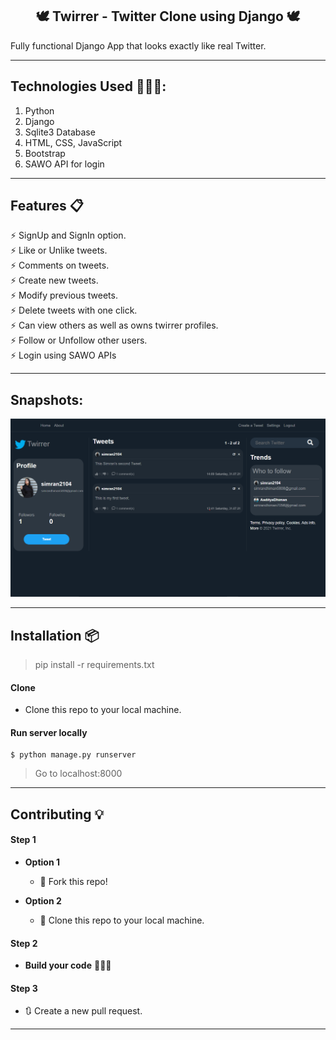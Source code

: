 <h2 align="center">🕊 Twirrer - Twitter Clone using Django 🕊</h2>
Fully functional Django App that looks exactly like real Twitter.

----

## Technologies Used 👨🏽‍💻:
1. Python
2. Django
3. Sqlite3 Database
4. HTML, CSS, JavaScript
5. Bootstrap
6. SAWO API for login

---

## Features 📋
⚡️ SignUp and SignIn option.\
⚡️ Like or Unlike tweets.\
⚡️ Comments on tweets.\
⚡️ Create new tweets.\
⚡️ Modify previous tweets.\
⚡️ Delete tweets with one click.\
⚡️ Can view others as well as owns twirrer profiles.\
⚡️ Follow or Unfollow other users.\
⚡️ Login using SAWO APIs

----

## Snapshots:

<p align="center"><img src="TwitterDemo.png" width="900"></p>


----

## Installation 📦

>pip install -r requirements.txt

#### Clone

- Clone this repo to your local machine.

#### Run server locally

```shell
$ python manage.py runserver
```
> Go to localhost:8000

----

## Contributing 💡


#### Step 1

- **Option 1**
    - 🍴 Fork this repo!

- **Option 2**
    - 👯 Clone this repo to your local machine.


#### Step 2

- **Build your code** 🔨🔨🔨

#### Step 3

- 🔃 Create a new pull request.

----